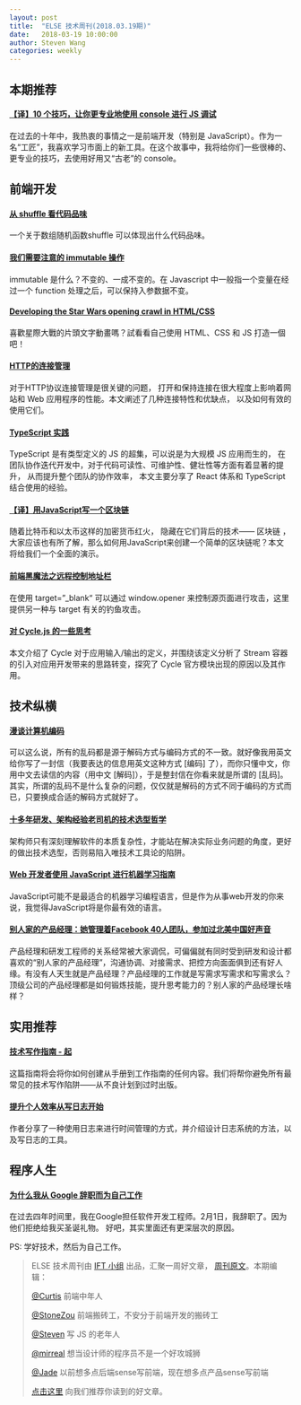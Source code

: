```yaml
---
layout: post
title:  "ELSE 技术周刊(2018.03.19期)"
date:   2018-03-19 10:00:00
author: Steven Wang
categories: weekly
---
```


## 本期推荐

#### [【译】10 个技巧，让你更专业地使用 console 进行 JS 调试](http://elevenbeans.github.io/2018/03/10/10-Tips-for-JS-Debugging-with-Console/)

在过去的十年中，我热衷的事情之一是前端开发（特别是 JavaScript）。作为一名“工匠”，我喜欢学习市面上的新工具。在这个故事中，我将给你们一些很棒的、更专业的技巧，去使用好用又“古老”的 console。


## 前端开发

#### [从 shuffle 看代码品味](https://www.rayjune.me/2018/03/13/see-code-taste-from-shuffle/)

一个关于数组随机函数shuffle 可以体现出什么代码品味。

#### [我们需要注意的 immutable 操作](https://zhuanlan.zhihu.com/p/34536771?utm_medium=social&utm_source=wechat_session&from=timeline&isappinstalled=0)

immutable 是什么？不变的、一成不变的。在 Javascript 中一般指一个变量在经过一个 function 处理之后，可以保持入参数据不变。

#### [Developing the Star Wars opening crawl in HTML/CSS](https://dev.to/christopherkade/developing-the-star-wars-opening-crawl-in-htmlcss-2j9e)

喜歡星際大戰的片頭文字動畫嗎？試看看自己使用 HTML、CSS 和 JS 打造一個吧！

#### [HTTP的连接管理](https://github.com/Pines-Cheng/blog/issues/42)
对于HTTP协议连接管理是很关键的问题， 打开和保持连接在很大程度上影响着网站和 Web 应用程序的性能。本文阐述了几种连接特性和优缺点， 以及如何有效的使用它们。

#### [TypeScript 实践](https://juejin.im/post/5a9c004a6fb9a028b92c9e91)
TypeScript 是有类型定义的 JS 的超集，可以说是为大规模 JS 应用而生的， 在团队协作迭代开发中，对于代码可读性、可维护性、健壮性等方面有着显著的提升， 从而提升整个团队的协作效率， 本文主要分享了 React 体系和 TypeScript 结合使用的经验。

#### [【译】用JavaScript写一个区块链](https://zhuanlan.zhihu.com/p/34522746)
随着比特币和以太币这样的加密货币红火， 隐藏在它们背后的技术—— 区块链 ， 大家应该也有所了解，那么如何用JavaScript来创建一个简单的区块链呢？本文将给我们一个全面的演示。

#### [前端黑魔法之远程控制地址栏](http://www.freebuf.com/articles/web/164711.html)

在使用 target=”_blank“ 可以通过 window.opener 来控制源页面进行攻击，这里提供另一种与 target 有关的钓鱼攻击。

#### [对 Cycle.js 的一些思考](https://zhuanlan.zhihu.com/p/34394256)

本文介绍了 Cycle 对于应用输入/输出的定义，并围绕该定义分析了 Stream 容器的引入对应用开发带来的思路转变，探究了 Cycle 官方模块出现的原因以及其作用。


## 技术纵横

#### [漫谈计算机编码](https://juejin.im/post/5aa9d7936fb9a028dc40bc27)

可以这么说，所有的乱码都是源于解码方式与编码方式的不一致。就好像我用英文给你写了一封信（我要表达的信息用英文这种方式 [编码] 了），而你只懂中文，你用中文去读信的内容（用中文 [解码]），于是整封信在你看来就是所谓的 [乱码]。其实，所谓的乱码不是什么复杂的问题，仅仅就是解码的方式不同于编码的方式而已，只要换成合适的解码方式就好了。

#### [十多年研发、架构经验老司机的技术选型哲学](http://mp.weixin.qq.com/s?__biz=MjM5MDE0Mjc4MA==&mid=2651001790&idx=1&sn=664c6e3ca4d9ec4d02fb08909145366e&chksm=bdbeebed8ac962fb9c08f56d116017460653b15037557253df76cae74c8c9ae2e442646f8882&mpshare=1&scene=1&srcid=0315iz87k4w6xtBotcbdvsQQ#rd)

架构师只有深刻理解软件的本质复杂性，才能站在解决实际业务问题的角度，更好的做出技术选型，否则易陷入唯技术工具论的陷阱。

#### [Web 开发者使用 JavaScript 进行机器学习指南](https://zhuanlan.zhihu.com/p/34329223)

JavaScript可能不是最适合的机器学习编程语言，但是作为从事web开发的你来说，我觉得JavaScript将是你最有效的语言。

#### [别人家的产品经理：她管理着Facebook 40人团队，参加过北美中国好声音](https://mp.weixin.qq.com/s/L2HjhKLeYk2LacNiqk5-jA)

产品经理和研发工程师的关系经常被大家调侃，可偏偏就有同时受到研发和设计都喜欢的“别人家的产品经理”，沟通协调、对接需求、把控方向面面俱到还有好人缘。有没有人天生就是产品经理？产品经理的工作就是写需求写需求和写需求么？顶级公司的产品经理都是如何锻炼技能，提升思考能力的？别人家的产品经理长啥样？


## 实用推荐

#### [技术写作指南 - 起](https://zhuanlan.zhihu.com/p/34290382)

这篇指南将会将你如何创建从手册到工作指南的任何内容。我们将帮你避免所有最常见的技术写作陷阱——从不良计划到过时出版。

#### [提升个人效率从写日志开始](https://www.yejianye.com/2018/03/04/journaling/)

作者分享了一种使用日志来进行时间管理的方式，并介绍设计日志系统的方法，以及写日志的工具。


## 程序人生

#### [为什么我从 Google 辞职而为自己工作](https://juejin.im/post/5aa873786fb9a028cc60e7ed)
在过去四年时间里，我在Google担任软件开发工程师。2月1日，我辞职了。因为他们拒绝给我买圣诞礼物。
好吧，其实里面还有更深层次的原因。

PS: 学好技术，然后为自己工作。



> ELSE 技术周刊由 [IFT 小组](https://github.com/CtripFE) 出品，汇聚一周好文章， [周刊原文]()。本期编辑：
>
> [@Curtis](https://github.com/CurtisCBS) 前端中年人
>
> [@StoneZou](https://github.com/stoneyong) 前端搬砖工，不安分于前端开发的搬砖工
>
> [@Steven](https://github.com/StevenX911) 写 JS 的老年人
>
> [@mirreal](https://github.com/mirreal) 想当设计师的程序员不是一个好攻城狮
>
> [@Jade](https://github.com/Jade05) 以前想多点后端sense写前端，现在想多点产品sense写前端
>
> [点击这里](https://github.com/CtripFE/fe-weekly/issues) 向我们推荐你读到的好文章。